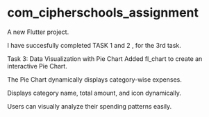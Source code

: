 # com_cipherschools_assignment

A new Flutter project.

I have succesfully completed TASK 1 and 2 , 
for the 3rd task.


Task 3: Data Visualization with Pie Chart
Added fl_chart to create an interactive Pie Chart.

The Pie Chart dynamically displays category-wise expenses.

Displays category name, total amount, and icon dynamically.

Users can visually analyze their spending patterns easily.


